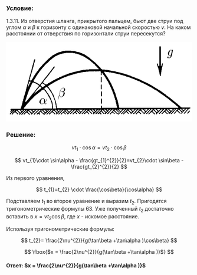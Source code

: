 ###  Условие:

$1.3.11.$ Из отверстия шланга, прикрытого пальцем, бьют две струи под углом $\alpha$ и $\beta$ к горизонту с одинаковой начальной скоростью $v$. На каком расстоянии от отверствия по горизонтали струи пересекутся?

![ К задаче 1.3.11 |603x258, 34%](../../img/1.3.11/statement.png)

###  Решение:

$$
vt_{1} \cdot \cos\alpha = vt_{2} \cdot \cos\beta
$$

$$
vt_{1}\cdot \sin\alpha - \frac{gt_{1}^{2}}{2}=vt_{2}\cdot \sin\beta -\frac{gt_{2}^{2}}{2}
$$

Из первого уравнения,

$$
t_{1}=t_{2} \cdot \frac{\cos\beta}{\cos\alpha}
$$

Подставляем $t_{1}$ во второе уравнение и выразим $t_{2}$. Пригодятся тригонометрические формулы 63. Уже полученный $t_{2}$ достаточно вставить в $x=vt_{2}\cos\beta$, где $x$ - искомое расстояние.

Используя тригонометрические формулы:

$$
t_{2}= \frac{2\nu^{2}}{g(\tan\beta +\tan\alpha )\cos\beta}
$$

$$
\fbox{$x = \frac{2\nu^{2}}{g(\tan\beta +\tan\alpha )}$}
$$

####  Ответ: $x = \frac{2\nu^{2}}{g(\tan\beta +\tan\alpha )}$